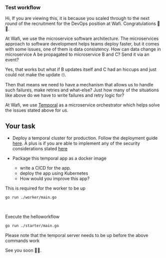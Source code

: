 ### Test workflow



Hi, If you are viewing this, it is because you scaled through to the next round of the recruitment for the  DevOps position at Wafi. Congratulations 🎉✨.

At Wafi, we use the microservice software architecture. The microservices approach to software development helps teams deploy faster, but it comes with some issues, one of them is data consistency. How can data change in microservice A be propagated to microservice B and C? Send it via an event?

Yes, that works but what if B updates itself and C had an hiccups and just could not make the update 🙄.

Then that means we need to have a mechanism that allows us to handle such failures, make retries and what-else? Just how many of the situations like above do we have to write failures and retry logic for? 

At Wafi, we use [Temporal](https://temporal.io) as a microservice orchestrator which helps solve the issues stated above for us.

## Your task

* Deploy a temporal cluster for production. Follow the deployment guide [here](https://docs.temporal.io/docs/server/production-deployment). A plus is if you are able to implement any of the security considerations stated [here](https://docs.temporal.io/docs/server/security)

* Package this temporal app as a docker image
  * write a CICD for the app.
  * deploy the app using Kubernetes
  * How would you improve this app?



This is required for the worker to be up

```bash
go run ./worker/main.go
```

​	

Execute the helloworkflow

```bash
go run ./starter/main.go
```



Please note that the temporal server needs to be up before the above commands work



See you soon 👋🏻.

